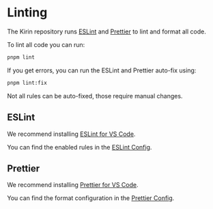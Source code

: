# Linting

The Kirin repository runs [ESLint](https://eslint.org) and [Prettier](https://prettier.io) to lint and format all code.

To lint all code you can run:

```sh
pnpm lint
```

If you get errors, you can run the ESLint and Prettier auto-fix using:

```sh
pnpm lint:fix
```

Not all rules can be auto-fixed, those require manual changes.

## ESLint

We recommend installing [ESLint for VS Code](https://marketplace.visualstudio.com/items?itemName=dbaeumer.vscode-eslint).

You can find the enabled rules in the [ESLint Config](../../.eslintrc.js).

## Prettier

We recommend installing [Prettier for VS Code](https://marketplace.visualstudio.com/items?itemName=esbenp.prettier-vscode).

You can find the format configuration in the [Prettier Config](../../.prettierrc).
